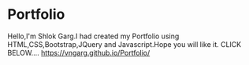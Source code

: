 # Portfolio
Hello,I'm Shlok Garg.I had created my Portfolio using HTML,CSS,Bootstrap,JQuery and Javascript.Hope you will like it.
CLICK BELOW....
https://vngarg.github.io/Portfolio/
